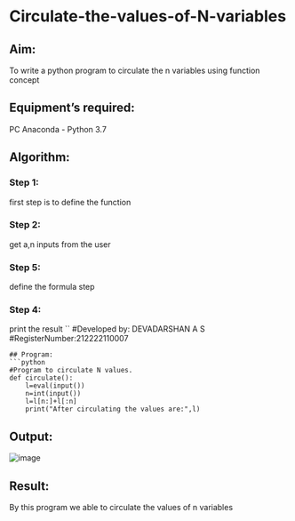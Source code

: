# Circulate-the-values-of-N-variables
## Aim:
To write a python program to circulate the n variables using function concept
## Equipment’s required:
PC
Anaconda - Python 3.7
## Algorithm: 
### Step 1: 
first step is to define the function
### Step 2:
get a,n inputs from the user 
### Step 5: 
define the formula step
### Step 4:
print the result
``
#Developed by: DEVADARSHAN A S
#RegisterNumber:212222110007
```
## Program:
```python
#Program to circulate N values.
def circulate():
    l=eval(input())
    n=int(input())
    l=l[n:]+l[:n]
    print("After circulating the values are:",l)
```

## Output:
![image](https://github.com/DEVADARSHAN2/Circulate-the-values-of-N-variables/assets/119432150/b6b4a4c6-bea9-4b60-b7b7-08a1529e3220)
## Result:
By this program we able to circulate the values of n variables

